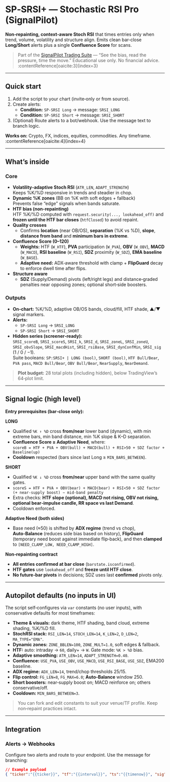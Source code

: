 # SP‑SRSI+ — Stochastic RSI Pro (SignalPilot)

**Non‑repainting, context‑aware Stoch RSI** that times entries only when trend, volume, volatility and structure align. Emits clean bar‑close **Long/Short** alerts plus a single **Confluence Score** for scans.

> Part of the [SignalPilot Trading Suite](https://www.signalpilot.io/) — “See the bias, read the pressure, time the move.” Educational use only. No financial advice. :contentReference[oaicite:3]{index=3}

---

## Quick start

1. Add the script to your chart (invite‑only or from source).
2. Create alerts:
   - **Condition:** `SP‑SRSI Long` → message: `SRSI_LONG`
   - **Condition:** `SP‑SRSI Short` → message: `SRSI_SHORT`
3. (Optional) Route alerts to a bot/webhook. Use the message text to branch logic.

**Works on:** Crypto, FX, indices, equities, commodities. Any timeframe. :contentReference[oaicite:4]{index=4}

---

## What’s inside

### Core
- **Volatility‑adaptive Stoch RSI** (`ATR_LEN`, `ADAPT_STRENGTH`)  
  Keeps %K/%D responsive in trends and steadier in chop.
- **Dynamic %K zones** (BB on %K with soft edges + fallback)  
  Prevents false “edge” signals when bands saturate.
- **HTF bias (non‑repainting)**  
  HTF %K/%D computed with `request.security(..., lookahead_off)` and **frozen until the HTF bar closes** (`htfClosed`) to avoid repaint.
- **Quality crosses**
  - Confirms **location** (near OB/OS), **separation** (%K vs %D), **slope**, **distance from band** and **minimum bars in extreme**.
- **Confluence Score (0–120)**
  - **Weights:** HTF (`W_HTF`), **PVA** participation (`W_PVA`), **OBV** (`W_OBV`), **MACD** (`W_MACD`), **RSI baseline** (`W_RSI`), **SDZ** proximity (`W_SDZ`), **EMA baseline** (`W_BASE`).
  - **Adaptive need:** ADX‑aware threshold with clamp + **FlipGuard** decay to enforce dwell time after flips.
- **Structure aware**
  - **SDZ** (Supply/Demand) pivots (left/right legs) and distance‑graded penalties near opposing zones; optional short‑side boosters.

### Outputs
- **On‑chart:** %K/%D, adaptive OB/OS bands, cloud/fill, HTF shade, ▲/▼ signal markers.
- **Alerts:**  
  - `SP‑SRSI Long` → `SRSI_LONG`  
  - `SP‑SRSI Short` → `SRSI_SHORT`
- **Hidden series (screener‑ready):**  
  `SRSI_scoreB`, `SRSI_scoreS`, `SRSI_k`, `SRSI_d`, `SRSI_zoneL`, `SRSI_zoneU`, `SRSI_obvSlope`, `SRSI_macdHist`, `SRSI_rsiBase`, `SRSI_dynConfMin`, `SRSI_sig` (1 / 0 / −1).  
  Suite booleans: `SP:SRSI+ | LONG (bool)`, `SHORT (bool)`, `HTF Bull/Bear`, `PVA pass`, `MACD Bull/Bear`, `OBV Bull/Bear`, `NearSupply`, `NearDemand`.

> **Plot budget:** 28 total plots (including hidden), below TradingView’s 64‑plot limit.

---

## Signal logic (high level)

**Entry prerequisites (bar‑close only):**

**LONG**
- Qualified `%K ↑ %D` cross **from/near** lower band (dynamic), with min extreme bars, min band distance, min %K slope & K–D separation.
- **Confluence Score ≥ Adaptive Need**, where:  
  `scoreB = HTF + PVA + OBV(bull) + MACD(bull) + RSI>50 + SDZ factor + Baseline(up)`  
- **Cooldown** respected (bars since last Long ≥ `MIN_BARS_BETWEEN`).

**SHORT**
- Qualified `%K ↓ %D` cross **from/near** upper band with the same quality gates.  
- `scoreS = HTF + PVA + OBV(bear) + MACD(bear) + RSI<50 + SDZ factor (+ near‑supply boost) − mid‑band penalty`  
- Extra checks: **HTF slope (optional), MACD not rising, OBV not rising, optional bear‑impulse candle, RR space vs last Demand**.  
- Cooldown enforced.

**Adaptive Need (both sides)**
- Base need (≈50) is shifted by **ADX regime** (trend vs chop), **Auto‑Balance** (reduces side bias based on history), **FlipGuard** (temporary need boost against immediate flip‑back), and then **clamped** to `[NEED_CLAMP_LOW, NEED_CLAMP_HIGH]`.

**Non‑repainting contract**
- **All entries confirmed at bar close** (`barstate.isconfirmed`).  
- **HTF gates** use `lookahead_off` and **freeze until HTF close**.  
- **No future‑bar pivots** in decisions; SDZ uses last **confirmed** pivots only.

---

## Autopilot defaults (no inputs in UI)

The script self‑configures via `var` constants (no user inputs), with conservative defaults for most timeframes:

- **Theme & visuals:** dark theme, HTF shading, band cloud, extreme shading, %K/%D fill.
- **StochRSI stack:** `RSI_LEN=14`, `STOCH_LEN=14`, `K_LEN=2`, `D_LEN=2`, `MA_TYPE="EMA"`.
- **Dynamic zones:** `ZONE_BBLEN=100`, `ZONE_MULT=1.0`, soft edges & fallback.
- **HTF:** auto: intraday → `60`, daily+ → `W`. Gate mode: `%K > %D` bias.
- **Adaptive smoothing:** `ATR_LEN=14`, `ADAPT_STRENGTH=0.40`.
- **Confluence:** `USE_PVA`, `USE_OBV`, `USE_MACD`, `USE_RSI_BASE`, `USE_SDZ`, EMA200 baseline.
- **ADX regime:** `ADX_LEN=14`, trend/chop thresholds 25/15.
- **Flip control:** `FG_LEN=8`, `FG_MAX=6.0`; **Auto‑Balance** window 250.
- **Short boosters:** near‑supply boost on; MACD reinforce on; others conservative/off.
- **Cooldown:** `MIN_BARS_BETWEEN=3`.

> You can fork and edit constants to suit your venue/TF profile. Keep non‑repaint practices intact.

---

## Integration

### Alerts → Webhooks
Configure two alerts and route to your endpoint. Use the message for branching:

```json
// Example payload
{ "ticker":"{{ticker}}", "tf":"{{interval}}", "ts":"{{timenow}}", "sig":"SRSI_LONG" }
